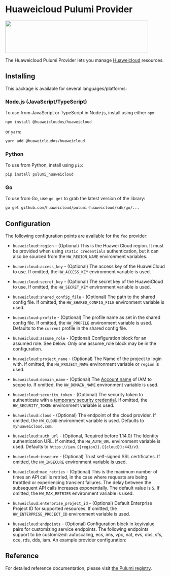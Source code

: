 # Huaweicloud Pulumi Provider

<!-- markdownlint-disable-next-line MD033 -->
<a href="https://www.huaweicloud.com/"><img width="450px" height="102px" src="https://console-static.huaweicloud.com/static/authui/20210202115135/public/custom/images/logo-en.svg"></a>

The Huaweicloud Pulumi Provider lets you manage [Huaweicloud](https://www.huaweicloud.com/) resources.

## Installing

This package is available for several languages/platforms:

### Node.js (JavaScript/TypeScript)

To use from JavaScript or TypeScript in Node.js, install using either `npm`:

```bash
npm install @huaweicloudos/huaweicloud
```

or `yarn`:

```bash
yarn add @huaweicloudos/huaweicloud
```

### Python

To use from Python, install using `pip`:

```bash
pip install pulumi_huaweicloud
```

### Go

To use from Go, use `go get` to grab the latest version of the library:

```bash
go get github.com/huaweicloud/pulumi-huaweicloud/sdk/go/...
```

## Configuration

The following configuration points are available for the `foo` provider:

- `huaweicloud:region` - (Optional) This is the Huawei Cloud region. It must be provided when using `static credentials`
  authentication, but it can also be sourced from the `HW_REGION_NAME` environment variables.

- `huaweicloud:access_key` - (Optional) The access key of the HuaweiCloud to use. If omitted, the `HW_ACCESS_KEY` environment
  variable is used.

- `huaweicloud:secret_key` - (Optional) The secret key of the HuaweiCloud to use. If omitted, the `HW_SECRET_KEY` environment
  variable is used.

- `huaweicloud:shared_config_file` - (Optional) The path to the shared config file. If omitted, the `HW_SHARED_CONFIG_FILE` environment
  variable is used.

- `huaweicloud:profile` - (Optional) The profile name as set in the shared config file. If omitted, the `HW_PROFILE` environment
  variable is used. Defaults to the `current` profile in the shared config file.

- `huaweicloud:assume_role` - (Optional) Configuration block for an assumed role. See below. Only one assume_role
  block may be in the configuration.

- `huaweicloud:project_name` - (Optional) The Name of the project to login with. If omitted, the `HW_PROJECT_NAME` environment
  variable or `region` is used.

- `huaweicloud:domain_name` - (Optional) The [Account name](https://support.huaweicloud.com/en-us/usermanual-iam/iam_01_0552.html)
  of IAM to scope to. If omitted, the `HW_DOMAIN_NAME` environment variable is used.

- `huaweicloud:security_token` - (Optional) The security token to authenticate with a
  [temporary security credential](https://support.huaweicloud.com/intl/en-us/iam_faq/iam_01_0620.html). If omitted,
  the `HW_SECURITY_TOKEN` environment variable is used.

- `huaweicloud:cloud` - (Optional) The endpoint of the cloud provider. If omitted, the
  `HW_CLOUD` environment variable is used. Defaults to `myhuaweicloud.com`.

- `huaweicloud:auth_url` - (Optional, Required before 1.14.0) The Identity authentication URL. If omitted, the
  `HW_AUTH_URL` environment variable is used. Defaults to `https://iam.{{region}}.{{cloud}}:443/v3`.

- `huaweicloud:insecure` - (Optional) Trust self-signed SSL certificates. If omitted, the
  `HW_INSECURE` environment variable is used.

- `huaweicloud:max_retries` - (Optional) This is the maximum number of times an API call is retried, in the case where requests are
  being throttled or experiencing transient failures. The delay between the subsequent API calls increases
  exponentially. The default value is `5`. If omitted, the `HW_MAX_RETRIES` environment variable is used.

- `huaweicloud:enterprise_project_id` - (Optional) Default Enterprise Project ID for supported resources.
  If omitted, the `HW_ENTERPRISE_PROJECT_ID` environment variable is used.

- `huaweicloud:endpoints` - (Optional) Configuration block in key/value pairs for customizing service endpoints. The following
  endpoints support to be customized: autoscaling, ecs, ims, vpc, nat, evs, obs, sfs, cce, rds, dds, iam. An example
  provider configuration:

## Reference

For detailed reference documentation, please visit [the Pulumi registry](https://www.pulumi.com/registry/packages/foo/api-docs/).
